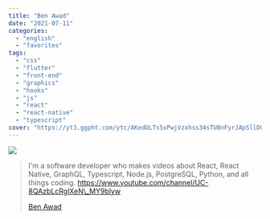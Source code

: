 ```yaml
---
title: "Ben Awad"
date: "2021-07-11"
categories:
  - "english"
  - "favorites"
tags:
  - "css"
  - "flutter"
  - "front-end"
  - "graphics"
  - "hooks"
  - "js"
  - "react"
  - "react-native"
  - "typescript"
cover: "https://yt3.ggpht.com/ytc/AKedOLTs5xPwjVzxhss34sTUBnFyrJApSllD0pa3oQaOhw=s88-c-k-c0x00ffffff-no-rj"
---
```


![](https://yt3.ggpht.com/ytc/AKedOLScd3qE7Blu2CtRbzkfBzbEwE3_bIpO-dRaQjTPTg=s176-c-k-c0x00ffffff-no-rj)

> I'm a software developer who makes videos about React, React Native, GraphQL, Typescript, Node.js, PostgreSQL, Python, and all things coding. https://www.youtube.com/channel/UC-8QAzbLcRglXeN\_MY9blyw
>
> [Ben Awad](https://www.youtube.com/channel/UC-8QAzbLcRglXeN_MY9blyw)
